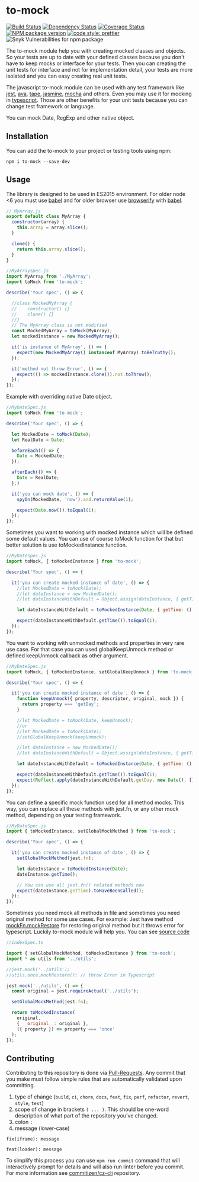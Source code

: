 # to-mock

[![Build Status](https://travis-ci.org/mjancarik/to-mock.svg?branch=master)](https://travis-ci.org/mjancarik/to-mock) [![Dependency Status](https://david-dm.org/mjancarik/to-mock.svg)](https://david-dm.org/mjancarik/to-mock) [![Coverage Status](https://coveralls.io/repos/github/mjancarik/to-mock/badge.svg?branch=master)](https://coveralls.io/github/mjancarik/to-mock?branch=master)
[![NPM package version](https://img.shields.io/npm/v/to-mock/latest.svg)](https://www.npmjs.com/package/to-mock)
[![code style: prettier](https://img.shields.io/badge/code_style-prettier-ff69b4.svg?style=flat-square)](https://github.com/prettier/prettier)
![Snyk Vulnerabilities for npm package](https://img.shields.io/snyk/vulnerabilities/npm/to-mock.svg)

The to-mock module help you with creating mocked classes and objects. So your tests are up to date with your defined classes because you don't have to keep mocks or interface for your tests. Then you can creating the unit tests for interface and not for implementation detail, your tests are more isolated and you can easy creating real unit tests.

The javascript to-mock module can be used with any test framework like [jest](https://facebook.github.io/jest/), [ava](https://github.com/avajs/ava), [tape](https://www.npmjs.com/package/tape), [jasmine](https://jasmine.github.io/), [mocha](https://mochajs.org/) and others. Even you may use it for mocking in [typescript](https://www.typescriptlang.org/). Those are other benefits for your unit tests because you can change test framework or language.

You can mock Date, RegExp and other native object.

## Installation

You can add the to-mock to your project or testing tools using npm:

``` shell
npm i to-mock --save-dev
```

## Usage

The library is designed to be used in ES2015 environment. For older node <6 you must use [babel](https://babeljs.io/) and for older browser use [browserify](http://browserify.org/) with  [babel](https://babeljs.io/).

```javascript
// MyArray.js
export default class MyArray {
  constructor(array) {
    this.array = array.slice();
  }

  clone() {
    return this.array.slice();
  }
}

//MyArraySpec.js
import MyArray from './MyArray';
import toMock from 'to-mock';

describe('Your spec', () => {

  //class MockedMyArray {
  //	constructor() {}
  //	clone() {}
  //}
  // The MyArray class is not modified
  const MockedMyArray = toMock(MyArray);
  let mockedInstance = new MockedMyArray();

  it('is instance of MyArray', () => {
    expect(new MockedMyArray() instanceof MyArray).toBeTruthy();
  });

  it('method not throw Error', () => {
    expect(() => mockedInstance.clone()).not.toThrow();
  });
});
```

Example with overriding native Date object.

```javascript
//MyDateSpec.js
import toMock from 'to-mock';

describe('Your spec', () => {

  let MockedDate = toMock(Date);
  let RealDate = Date;

  beforeEach(() => {
    Date = MockedDate;
  });

  afterEach(() => {
    Date = RealDate;
  };)

  it('you can mock date', () => {
    spyOn(MockedDate, 'now').and.returnValue(1);

    expect(Date.now()).toEqual(1);
  });
});

```

Sometimes you want to working with mocked instance which will be defined some default values. You can use of course toMock function for that but better solution is use toMockedInstance function.

```javascript
//MyDateSpec.js
import toMock, { toMockedInstance } from 'to-mock';

describe('Your spec', () => {

  it('you can create mocked instance of date', () => {
    //let MockedDate = toMock(Date);
    //let dateInstance = new MockedDate();
    //let dateInstanceWithDefault = Object.assign(dateInstance, { getTime: () => 1 });

    let dateInstanceWithDefault = toMockedInstance(Date, { getTime: () => 1 });

    expect(dateInstanceWithDefault.getTime()).toEqual(1);
  });
});

```

You want to working with unmocked methods and properties in very rare use case. For that case you can used globalKeepUnmock method or defined keepUnmock callback as other argument.

```javascript
//MyDateSpec.js
import toMock, { toMockedInstance, setGlobalKeepUnmock } from 'to-mock';

describe('Your spec', () => {

  it('you can create mocked instance of date', () => {
    function keepUnmock({ property, descriptor, original, mock }) {
      return property === 'getDay';
    }

    //let MockedDate = toMock(Date, keepUnmock);
    //or    
    //let MockedDate = toMock(Date);
    //setGlobalKeepUnmock(keepUnmock);

    //let dateInstance = new MockedDate();
    //let dateInstanceWithDefault = Object.assign(dateInstance, { getTime: () => 1 });

    let dateInstanceWithDefault = toMockedInstance(Date, { getTime: () => 1 }, keepUnmock);

    expect(dateInstanceWithDefault.getTime()).toEqual(1);
    expect(Reflect.apply(dateInstanceWithDefault.getDay, new Date(), []) === new Date().getDay()).toEqual(true);
  });
});

```

You can define a specific mock function used for all method mocks. This way, you can replace all these methods with jest.fn, or any other mock method, depending on your testing framework.

```javascript
//MyDateSpec.js
import { toMockedInstance, setGlobalMockMethod } from 'to-mock';

describe('Your spec', () => {

  it('you can create mocked instance of date', () => {
    setGlobalMockMethod(jest.fn);

    let dateInstance = toMockedInstance(Date);
    dateInstance.getTime();

    // You can use all jest.fn() related methods now
    expect(dateInstance.getTime).toHaveBeenCalled();
  });
});

```

Sometimes you need mock all methods in file and sometimes you need original method for some use cases. For example: Jest have method [mockFn.mockRestore](https://jestjs.io/docs/en/mock-function-api.html#mockfnmockrestore) for restoring original method but it throws error for typescript. Luckily to-mock module will help you. You can see [source code](https://github.com/mjancarik/idle-tasks/blob/master/src/__tests__/IdleQueueSpec.ts)

```javascript
//indexSpec.ts

import { setGlobalMockMethod, toMockedInstance } from 'to-mock';
import * as utils from '../utils';

//jest.mock('../utils');
//utils.once.mockRestore(); // throw Error in Typescript

jest.mock('../utils', () => {
  const original = jest.requireActual('../utils');

  setGlobalMockMethod(jest.fn);

  return toMockedInstance(
    original,
    { __original__: original },
    ({ property }) => property === 'once'
  );
});
```

## Contributing

Contributing to this repository is done via [Pull-Requests](https://github.com/mjancarik/to-mock/pulls).
Any commit that you make must follow simple rules that are automatically validated upon committing.
1. type of change (`build`, `ci`, `chore`, `docs`, `feat`, `fix`, `perf`, `refactor`, `revert`, `style`, `test`)
2. scope of change in brackets `( ... )`. This should be one-word description of what part of the repository you've changed.
3. colon `:`
4. message (lower-case)

`fix(iframe): message`

`feat(loader): message`

To simplify this process you can use `npm run commit` command that will interactively prompt for details and will also run linter before you commit. For more information see [commitizen/cz-cli](https://github.com/commitizen/cz-cli) repository.
